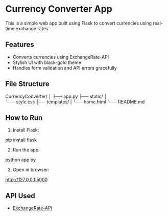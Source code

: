 # Currency Converter App

This is a simple web app built using Flask to convert currencies using real-time exchange rates.

## Features
- Converts currencies using ExchangeRate-API
- Stylish UI with black-gold theme
- Handles form validation and API errors gracefully

## File Structure

CurrencyConverter/ │ 
├── app.py 
├── static/ │   
     └── style.css 
├── templates/ |
     └── home.html 
     └── README.md

## How to Run

1. Install Flask:

pip install flask

2. Run the app:

python app.py

3. Open in browser:

http://127.0.0.1:5000

## API Used
- [ExchangeRate-API](https://www.exchangerate-api.com)
